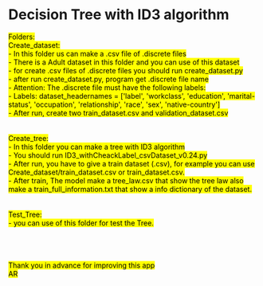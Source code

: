 <h1> Decision Tree with ID3 algorithm </h1>
<mark>Folders:</ mark><br />
Create_dataset:<br />
- In this folder us can make a .csv file of .discrete files<br />
- There is a Adult dataset in this folder and you can use of this dataset<br />
- for create .csv files of .discrete files you should run create_dataset.py<br />
- after run create_dataset.py, program get .discrete file name<br />
-	 Attention: The .discrete file must have the following labels:<br />
-	 Labels: dataset_headernames = ['label', 'workclass', 'education', 'marital-status', 'occupation', 'relationship', 'race', 'sex', 'native-country'] <br />
- After run, create two train_dataset.csv and validation_dataset.csv<br />
<br />
<br />
Create_tree:<br />
- In this folder you can make a tree with ID3 algorithm<br />
- You should run ID3_withCheackLabel_csvDataset_v0.24.py<br />
- After run, you have to give a train dataset (.csv), for example you can use Create_dataset/train_dataset.csv or train_dataset.csv.<br />
- After train, The model make a tree_law.csv that show the tree law also make a train_full_information.txt that show a info dictionary of the dataset.<br />
<br />
<br />
Test_Tree:<br />
- you can use of this folder for test the Tree.<br />
<br />
<br />
<br />
<br />
Thank you in advance for improving this app<br />
AR
